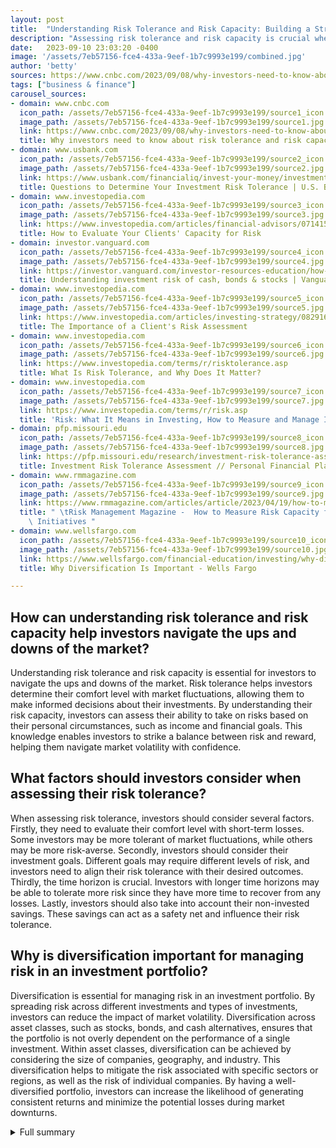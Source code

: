 ```yaml
---
layout: post
title:  "Understanding Risk Tolerance and Risk Capacity: Building a Strong Investment Portfolio"
description: "Assessing risk tolerance and risk capacity is crucial when constructing an investment portfolio. By understanding these concepts, investors can make informed decisions and manage market volatility. Diversification also plays a key role in mitigating risks. Read on to learn more."
date:   2023-09-10 23:03:20 -0400
image: '/assets/7eb57156-fce4-433a-9eef-1b7c9993e199/combined.jpg'
author: 'betty'
sources: https://www.cnbc.com/2023/09/08/why-investors-need-to-know-about-risk-tolerance-and-risk-capacity.html https://www.usbank.com/financialiq/invest-your-money/investment-strategies/whats-your-investment-risk-tolerance.html https://pfp.missouri.edu/research/investment-risk-tolerance-assessment/ https://www.rmmagazine.com/articles/article/2023/04/19/how-to-measure-risk-capacity-for-strategic-initiatives https://www.investopedia.com/articles/financial-advisors/071415/how-evaluate-your-clients-capacity-risk.asp https://www.wellsfargo.com/financial-education/investing/why-diversify-your-portfolio/ https://investor.vanguard.com/investor-resources-education/how-to-invest/investment-risk https://www.investopedia.com/articles/investing-strategy/082916/importance-clients-risk-assessment.asp https://www.investopedia.com/terms/r/risktolerance.asp https://www.investopedia.com/terms/r/risk.asp
tags: ["business & finance"]
carousel_sources:
- domain: www.cnbc.com
  icon_path: /assets/7eb57156-fce4-433a-9eef-1b7c9993e199/source1_icon.jpg
  image_path: /assets/7eb57156-fce4-433a-9eef-1b7c9993e199/source1.jpg
  link: https://www.cnbc.com/2023/09/08/why-investors-need-to-know-about-risk-tolerance-and-risk-capacity.html
  title: Why investors need to know about risk tolerance and risk capacity
- domain: www.usbank.com
  icon_path: /assets/7eb57156-fce4-433a-9eef-1b7c9993e199/source2_icon.jpg
  image_path: /assets/7eb57156-fce4-433a-9eef-1b7c9993e199/source2.jpg
  link: https://www.usbank.com/financialiq/invest-your-money/investment-strategies/whats-your-investment-risk-tolerance.html
  title: Questions to Determine Your Investment Risk Tolerance | U.S. Bank
- domain: www.investopedia.com
  icon_path: /assets/7eb57156-fce4-433a-9eef-1b7c9993e199/source3_icon.jpg
  image_path: /assets/7eb57156-fce4-433a-9eef-1b7c9993e199/source3.jpg
  link: https://www.investopedia.com/articles/financial-advisors/071415/how-evaluate-your-clients-capacity-risk.asp
  title: How to Evaluate Your Clients' Capacity for Risk
- domain: investor.vanguard.com
  icon_path: /assets/7eb57156-fce4-433a-9eef-1b7c9993e199/source4_icon.jpg
  image_path: /assets/7eb57156-fce4-433a-9eef-1b7c9993e199/source4.jpg
  link: https://investor.vanguard.com/investor-resources-education/how-to-invest/investment-risk
  title: Understanding investment risk of cash, bonds & stocks | Vanguard
- domain: www.investopedia.com
  icon_path: /assets/7eb57156-fce4-433a-9eef-1b7c9993e199/source5_icon.jpg
  image_path: /assets/7eb57156-fce4-433a-9eef-1b7c9993e199/source5.jpg
  link: https://www.investopedia.com/articles/investing-strategy/082916/importance-clients-risk-assessment.asp
  title: The Importance of a Client's Risk Assessment
- domain: www.investopedia.com
  icon_path: /assets/7eb57156-fce4-433a-9eef-1b7c9993e199/source6_icon.jpg
  image_path: /assets/7eb57156-fce4-433a-9eef-1b7c9993e199/source6.jpg
  link: https://www.investopedia.com/terms/r/risktolerance.asp
  title: What Is Risk Tolerance, and Why Does It Matter?
- domain: www.investopedia.com
  icon_path: /assets/7eb57156-fce4-433a-9eef-1b7c9993e199/source7_icon.jpg
  image_path: /assets/7eb57156-fce4-433a-9eef-1b7c9993e199/source7.jpg
  link: https://www.investopedia.com/terms/r/risk.asp
  title: 'Risk: What It Means in Investing, How to Measure and Manage It'
- domain: pfp.missouri.edu
  icon_path: /assets/7eb57156-fce4-433a-9eef-1b7c9993e199/source8_icon.jpg
  image_path: /assets/7eb57156-fce4-433a-9eef-1b7c9993e199/source8.jpg
  link: https://pfp.missouri.edu/research/investment-risk-tolerance-assessment/
  title: Investment Risk Tolerance Assessment // Personal Financial Planning
- domain: www.rmmagazine.com
  icon_path: /assets/7eb57156-fce4-433a-9eef-1b7c9993e199/source9_icon.jpg
  image_path: /assets/7eb57156-fce4-433a-9eef-1b7c9993e199/source9.jpg
  link: https://www.rmmagazine.com/articles/article/2023/04/19/how-to-measure-risk-capacity-for-strategic-initiatives
  title: " \tRisk Management Magazine -  How to Measure Risk Capacity for Strategic\
    \ Initiatives "
- domain: www.wellsfargo.com
  icon_path: /assets/7eb57156-fce4-433a-9eef-1b7c9993e199/source10_icon.jpg
  image_path: /assets/7eb57156-fce4-433a-9eef-1b7c9993e199/source10.jpg
  link: https://www.wellsfargo.com/financial-education/investing/why-diversify-your-portfolio/
  title: Why Diversification Is Important - Wells Fargo

---
```


## How can understanding risk tolerance and risk capacity help investors navigate the ups and downs of the market?
Understanding risk tolerance and risk capacity is essential for investors to navigate the ups and downs of the market. Risk tolerance helps investors determine their comfort level with market fluctuations, allowing them to make informed decisions about their investments. By understanding their risk capacity, investors can assess their ability to take on risks based on their personal circumstances, such as income and financial goals. This knowledge enables investors to strike a balance between risk and reward, helping them navigate market volatility with confidence.

## What factors should investors consider when assessing their risk tolerance?
When assessing risk tolerance, investors should consider several factors. Firstly, they need to evaluate their comfort level with short-term losses. Some investors may be more tolerant of market fluctuations, while others may be more risk-averse. Secondly, investors should consider their investment goals. Different goals may require different levels of risk, and investors need to align their risk tolerance with their desired outcomes. Thirdly, the time horizon is crucial. Investors with longer time horizons may be able to tolerate more risk since they have more time to recover from any losses. Lastly, investors should also take into account their non-invested savings. These savings can act as a safety net and influence their risk tolerance.

## Why is diversification important for managing risk in an investment portfolio?
Diversification is essential for managing risk in an investment portfolio. By spreading risk across different investments and types of investments, investors can reduce the impact of market volatility. Diversification across asset classes, such as stocks, bonds, and cash alternatives, ensures that the portfolio is not overly dependent on the performance of a single investment. Within asset classes, diversification can be achieved by considering the size of companies, geography, and industry. This diversification helps to mitigate the risk associated with specific sectors or regions, as well as the risk of individual companies. By having a well-diversified portfolio, investors can increase the likelihood of generating consistent returns and minimize the potential losses during market downturns.



<details>
  <summary>Full summary</summary>
<p>I. Introduction</p>
<p>Investing in the market can be a roller coaster ride, but understanding risk tolerance and risk capacity can help investors navigate the ups and downs. Risk tolerance refers to an investor's comfort level with short-term market gyrations, while risk capacity measures an individual's ability to take risks based on personal circumstances.</p>
<p>II. Importance of Understanding Risk Tolerance and Risk Capacity</p>
<p>Before diving into the world of investments, it's essential to gain a clear understanding of risk tolerance and risk capacity. Risk tolerance is the degree to which an investor is willing to accept fluctuations in the value of their investments. On the other hand, risk capacity is the ability to take risks based on personal circumstances, such as income, other assets, and financial goals.</p>
<p>III. Assessing Risk Tolerance</p>
<p>To assess risk tolerance accurately, investors need to take into account several factors. These include the individual's comfort level with short-term losses, investment goals, time horizon, and non-invested savings. By examining these factors, investors can make informed decisions about the types of investments that align with their risk preferences.</p>
<p>To further assess risk tolerance, many investors turn to questionnaires or quantitative tools. These tools measure risk tolerance by looking at various characteristics and help project returns for portfolios. Financial advisors also play a crucial role in implementing risk assessment findings and guiding clients towards investments that align with their risk tolerance.</p>
<p>IV. Determining Risk Capacity</p>
<p>Risk capacity is another vital aspect to consider when building an investment portfolio. It involves evaluating an individual's ability to take on risks based on their personal circumstances. Factors such as income, other assets, and financial goals influence risk capacity. Knowing one's risk capacity helps investors strike an optimal balance in portfolio construction.</p>
<p>Determining risk capacity requires evaluating critical financial metrics. By understanding an investor's organization and its risk capacity, financial advisors can guide clients towards investments that align with their financial goals.</p>
<p>V. Diversification for Risk Management</p>
<p>Diversification is a key strategy for managing risk in an investment portfolio. By spreading risk across different investments and types of investments, investors can reduce the impact of market volatility. Diversification can be achieved by diversifying across asset classes such as stocks, bonds, and cash alternatives. Within asset classes, diversification can also be achieved by considering the size of companies, geography, and industry.</p>
<p>VI. Conclusion</p>
<p>In conclusion, understanding risk tolerance and risk capacity is crucial when building an investment portfolio. By assessing personal risk tolerance and considering risk capacity, investors can make informed decisions that align with their financial goals. Diversification is also essential for managing risk. By spreading risk across different investments and types of investments, investors can minimize the impact of market volatility. With a well-balanced and diversified portfolio, investors can navigate the challenges of the market and potentially achieve their financial goals.</p>
</details>
